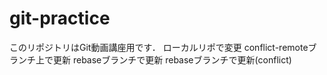 ﻿# git-practice
このリポジトリはGit動画講座用です．
ローカルリポで変更
conflict-remoteブランチ上で更新
rebaseブランチで更新
rebaseブランチで更新(conflict)
